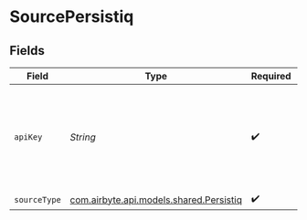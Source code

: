 # SourcePersistiq


## Fields

| Field                                                                                                                                       | Type                                                                                                                                        | Required                                                                                                                                    | Description                                                                                                                                 |
| ------------------------------------------------------------------------------------------------------------------------------------------- | ------------------------------------------------------------------------------------------------------------------------------------------- | ------------------------------------------------------------------------------------------------------------------------------------------- | ------------------------------------------------------------------------------------------------------------------------------------------- |
| `apiKey`                                                                                                                                    | *String*                                                                                                                                    | :heavy_check_mark:                                                                                                                          | PersistIq API Key. See the <a href="https://apidocs.persistiq.com/#authentication">docs</a> for more information on where to find that key. |
| `sourceType`                                                                                                                                | [com.airbyte.api.models.shared.Persistiq](../../models/shared/Persistiq.md)                                                                 | :heavy_check_mark:                                                                                                                          | N/A                                                                                                                                         |
